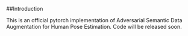 ##Introduction

This is an official pytorch implementation of Adversarial Semantic Data Augmentation for Human Pose Estimation.
Code will be released soon.

